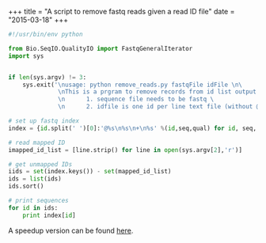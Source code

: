+++
title = "A script to remove fastq reads given a read ID file"
date = "2015-03-18"
+++

```python
#!/usr/bin/env python

from Bio.SeqIO.QualityIO import FastqGeneralIterator
import sys


if len(sys.argv) != 3:
    sys.exit('\nusage: python remove_reads.py fastqFile idFile \n\
              \nThis is a prgram to remove records from id list output is a fastq file \
              \n      1. sequence file needs to be fastq \
              \n      2. idfile is one id per line text file (without @ sign in front of the id )\n')

# set up fastq index
index = {id.split(' ')[0]:'@%s\n%s\n+\n%s' %(id,seq,qual) for id, seq, qual in FastqGeneralIterator(open(sys.argv[1]))}

# read mapped ID
imapped_id_list = [line.strip() for line in open(sys.argv[2],'r')]

# get unmapped IDs
iids = set(index.keys()) - set(mapped_id_list)
ids = list(ids)
ids.sort()

# print sequences
for id in ids:
    print index[id]
```
A speedup version can be found [here](http://wckdouglas.github.io/2015/04/fastq_extract-updated).
<!-- The script can be downloaded [here](https://github.com/wckdouglas/fastq-tools/blob/master/remove_reads.py). -->
